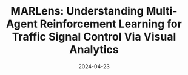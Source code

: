---
title: "MARLens: Understanding Multi-Agent Reinforcement Learning for Traffic Signal Control Via Visual Analytics"
collection: publications
permalink: /publication/2024-04-MARLens
# excerpt: 'This paper is about the number 1. The number 2 is left for future work.'
date: '2024-04-23'
venue: 'IEEE Transactions on Visualization and Computer Graphics'
teaser: /images/publications/MARLens.png
authors: 'Y. Zhang, G. Zheng, Z. Liu, Q. Li, and H. Zeng*.'
# slidesurl: 'http://academicpages.github.io/files/slides1.pdf'
paperurl: 'https://ieeexplore.ieee.org/abstract/document/10506996'
# citation: 'Your Name, You. (2009). &quot;Paper Title Number 1.&quot; <i>Journal 1</i>. 1(1).'
---